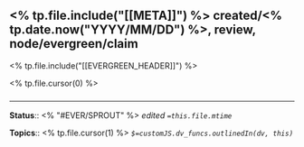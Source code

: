 <% tp.file.include("[[META]]") %> created/<% tp.date.now("YYYY/MM/DD") %>, review, node/evergreen/claim
---

<% tp.file.include("[[EVERGREEN_HEADER]]") %>

<% tp.file.cursor(0) %>

### <hr class="footnote"/>

**Status**:: <% "#EVER/SPROUT" %>
*edited `=this.file.mtime`*

**Topics**:: <% tp.file.cursor(1) %>
*`$=customJS.dv_funcs.outlinedIn(dv, this)`*
